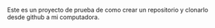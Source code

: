 Este es un proyecto de prueba de como crear un repositorio y clonarlo desde
github a mi computadora.
